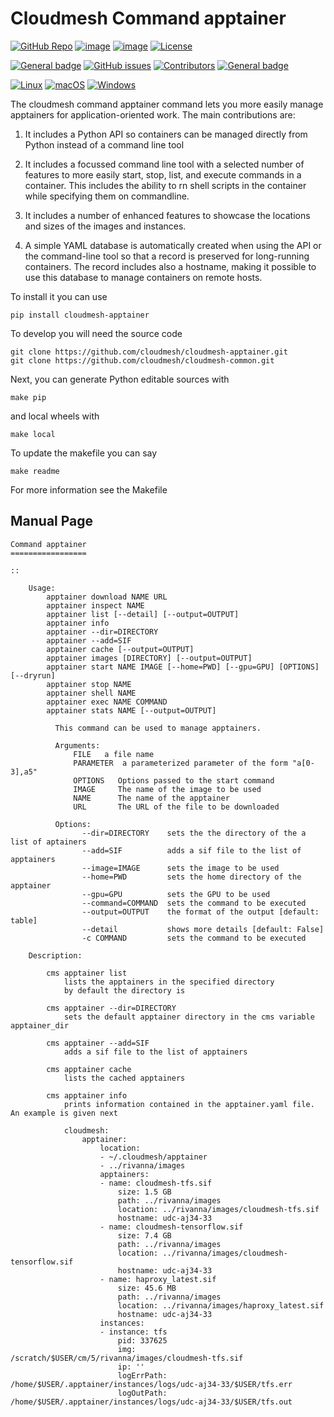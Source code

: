 # Cloudmesh Command apptainer

[![GitHub Repo](https://img.shields.io/badge/github-repo-green.svg)](https://github.com/cloudmesh/cloudmesh-apptainer)
[![image](https://img.shields.io/pypi/pyversions/cloudmesh-apptainer.svg)](https://pypi.org/project/cloudmesh-apptainer)
[![image](https://img.shields.io/pypi/v/cloudmesh-apptainer.svg)](https://pypi.org/project/cloudmesh-apptainer/)
[![License](https://img.shields.io/badge/License-Apache%202.0-blue.svg)](https://opensource.org/licenses/Apache-2.0)

[![General badge](https://img.shields.io/badge/Status-Production-<COLOR>.svg)](https://shields.io/)
[![GitHub issues](https://img.shields.io/github/issues/cloudmesh/cloudmesh-apptainer.svg)](https://github.com/cloudmesh/cloudmesh-apptainer/issues)
[![Contributors](https://img.shields.io/github/contributors/cloudmesh/cloudmesh-apptainer.svg)](https://github.com/cloudmesh/cloudmesh-apptainer/graphs/contributors)
[![General badge](https://img.shields.io/badge/Other-repos-<COLOR>.svg)](https://github.com/cloudmesh/cloudmesh)


[![Linux](https://img.shields.io/badge/OS-Linux-orange.svg)](https://www.linux.org/)
[![macOS](https://img.shields.io/badge/OS-macOS-lightgrey.svg)](https://www.apple.com/macos)
[![Windows](https://img.shields.io/badge/OS-Windows-blue.svg)](https://www.microsoft.com/windows)



The cloudmesh command apptainer command lets you more easily manage
apptainers for application-oriented work. The main contributions are:

1. It includes a Python API so containers can be managed directly from
   Python instead of a command line tool

2. It includes a focussed command line tool with a selected number of
   features to more easily start, stop, list, and execute commands in
   a container. This includes the ability to rn shell scripts in the
   container while specifying them on commandline.

3. It includes a number of enhanced features to showcase the locations
   and sizes of the images and instances.

4. A simple YAML database is automatically created when using the API
   or the command-line tool so that a record is preserved for
   long-running containers. The record includes also a hostname,
   making it possible to use this database to manage containers on
   remote hosts.

To install it you can use 

    pip install cloudmesh-apptainer

To develop you will need the source code 

    git clone https://github.com/cloudmesh/cloudmesh-apptainer.git
    git clone https://github.com/cloudmesh/cloudmesh-common.git

Next, you can generate Python editable sources with

    make pip

and local wheels with

    make local

To update the makefile you can say 

    make readme
    
For more information see the Makefile

## Manual Page

<!-- START-MANUAL -->
```
Command apptainer
=================

::

    Usage:
        apptainer download NAME URL
        apptainer inspect NAME
        apptainer list [--detail] [--output=OUTPUT]
        apptainer info
        apptainer --dir=DIRECTORY
        apptainer --add=SIF
        apptainer cache [--output=OUTPUT]
        apptainer images [DIRECTORY] [--output=OUTPUT]
        apptainer start NAME IMAGE [--home=PWD] [--gpu=GPU] [OPTIONS] [--dryrun]
        apptainer stop NAME 
        apptainer shell NAME
        apptainer exec NAME COMMAND 
        apptainer stats NAME [--output=OUTPUT]

          This command can be used to manage apptainers.

          Arguments:
              FILE   a file name
              PARAMETER  a parameterized parameter of the form "a[0-3],a5"
              OPTIONS   Options passed to the start command
              IMAGE     The name of the image to be used
              NAME      The name of the apptainer
              URL       The URL of the file to be downloaded

          Options:
                --dir=DIRECTORY    sets the the directory of the a list of aptainers
                --add=SIF          adds a sif file to the list of apptainers
                --image=IMAGE      sets the image to be used
                --home=PWD         sets the home directory of the apptainer
                --gpu=GPU          sets the GPU to be used
                --command=COMMAND  sets the command to be executed
                --output=OUTPUT    the format of the output [default: table]
                --detail           shows more details [default: False]    
                -c COMMAND         sets the command to be executed

    Description:

        cms apptainer list
            lists the apptainers in the specified directory 
            by default the directory is 

        cms apptainer --dir=DIRECTORY
            sets the default apptainer directory in the cms variable apptainer_dir

        cms apptainer --add=SIF
            adds a sif file to the list of apptainers

        cms apptainer cache
            lists the cached apptainers

        cms apptainer info
            prints information contained in the apptainer.yaml file. An example is given next

            cloudmesh:
                apptainer:
                    location:
                    - ~/.cloudmesh/apptainer
                    - ../rivanna/images
                    apptainers:
                    - name: cloudmesh-tfs.sif
                        size: 1.5 GB
                        path: ../rivanna/images
                        location: ../rivanna/images/cloudmesh-tfs.sif
                        hostname: udc-aj34-33
                    - name: cloudmesh-tensorflow.sif
                        size: 7.4 GB
                        path: ../rivanna/images
                        location: ../rivanna/images/cloudmesh-tensorflow.sif
                        hostname: udc-aj34-33
                    - name: haproxy_latest.sif
                        size: 45.6 MB
                        path: ../rivanna/images
                        location: ../rivanna/images/haproxy_latest.sif
                        hostname: udc-aj34-33
                    instances:
                    - instance: tfs
                        pid: 337625
                        img: /scratch/$USER/cm/5/rivanna/images/cloudmesh-tfs.sif
                        ip: ''
                        logErrPath: /home/$USER/.apptainer/instances/logs/udc-aj34-33/$USER/tfs.err
                        logOutPath: /home/$USER/.apptainer/instances/logs/udc-aj34-33/$USER/tfs.out



```
<!-- STOP-MANUAL -->


